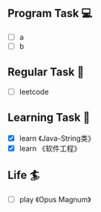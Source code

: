 

## Program Task  💻
- [ ] a
- [ ] b

## Regular Task  🤡
- [ ] leetcode

## Learning Task 🎯
- [x] learn 《Java-String类》
- [x] learn 《软件工程》

## Life 🏄
- [ ] play 《Opus Magnum》